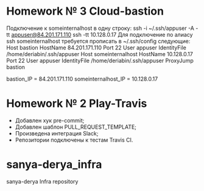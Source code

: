 # Homework № 3 Cloud-bastion
  Подключение к someinternalhost в одну строку:
 ssh -i ~/.ssh/appuser -A -tt appuser@84.201.171.110 ssh -tt 10.128.0.17
  Для подключение по алиасу ssh someinternalhost требуется прописать в ~/.ssh/config следующие:
    Host bastion
     HostName 84.201.171.110
     Port 22
     User appuser
     IdentityFile /home/deriabin/.ssh/appuser
    Host someinternalhost
     HostName 10.128.0.17
     Port 22
     User appuser
     IdentityFile /home/deriabin/.ssh/appuser
     ProxyJump bastion

bastion_IP = 84.201.171.110
someinternalhost_IP = 10.128.0.17

# Homework № 2 Play-Travis
 - Добавлен хук  pre-commit;
 - Добавлен шаблон PULL_REQUEST_TEMPLATE;
 - Произведена интеграция Slack;
 - Репозитории подключены к тестам Travis CI.

# sanya-derya_infra
sanya-derya Infra repository
